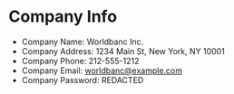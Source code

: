 # Company Info

-   Company Name: Worldbanc Inc.
-   Company Address: 1234 Main St, New York, NY 10001
-   Company Phone: 212-555-1212
-   Company Email: worldbanc@example.com
-   Company Password: REDACTED
